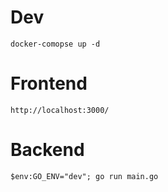 # Dev

```shell
docker-comopse up -d
```

# Frontend

```shell
http://localhost:3000/
```

# Backend

```shell
$env:GO_ENV="dev"; go run main.go
```